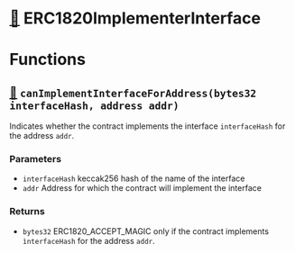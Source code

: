 # [🔗](/interfaces/IERC1820Implementer.sol#L8) ERC1820ImplementerInterface
# Functions
## [🔗](/interfaces/IERC1820Implementer.sol#L11) `canImplementInterfaceForAddress(bytes32 interfaceHash, address addr)`

Indicates whether the contract implements the interface `interfaceHash` for the address `addr`.




### Parameters
* `interfaceHash` keccak256 hash of the name of the interface
* `addr` Address for which the contract will implement the interface
### Returns
* `bytes32` ERC1820_ACCEPT_MAGIC only if the contract implements `ìnterfaceHash` for the address `addr`.

